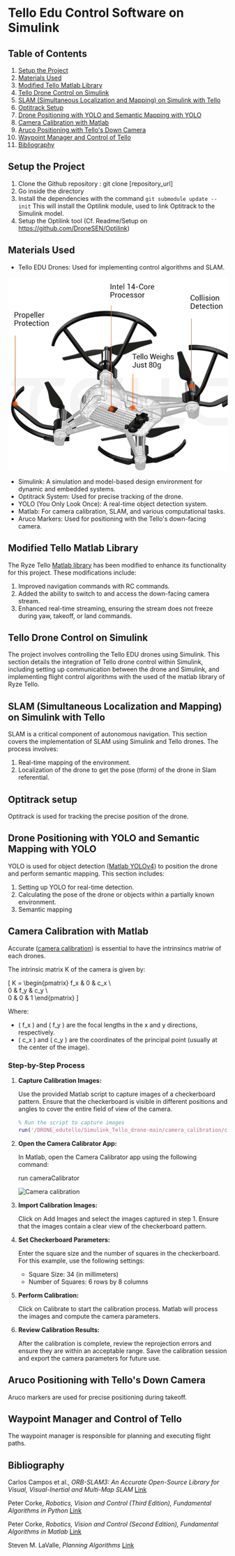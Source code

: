 # Tello Edu Control Software on Simulink

## Table of Contents

1. [Setup the Project](#setup-the-project)
2. [Materials Used](#materials-used)
3. [Modified Tello Matlab Library](#modified-tello-matlab-library)
4. [Tello Drone Control on Simulink](#tello-drone-control-on-simulink)
5. [SLAM (Simultaneous Localization and Mapping) on Simulink with Tello](#slam-on-simulink-with-tello)
6. [Optitrack Setup](#optitrack-setup)
7. [Drone Positioning with YOLO and Semantic Mapping with YOLO](#drone-positioning-with-yolo-and-Semantic-Mapping-with-YOLO)
8. [Camera Calibration with Matlab](#camera-calibration-with-matlab)
9. [Aruco Positioning with Tello's Down Camera](#aruco-positioning-with-tellos-down-camera)
10. [Waypoint Manager and Control of Tello](#waypoint-manager-and-control-of-tello)
11. [Bibliography](#bibliography)

## Setup the Project

1. Clone the Github repository : git clone [repository_url]
2. Go inside the directory
3. Install the dependencies with the command `git submodule update --init`
   This will install the Optilink module, used to link Optitrack to the Simulink model.
4. Setup the Optilink tool (Cf. Readme/Setup on https://github.com/DroneSEN/Optilink)

## Materials Used

- Tello EDU Drones: Used for implementing control algorithms and SLAM.

![Tello Edu Drone](imagesreadme/Tellodrone.png)

- Simulink: A simulation and model-based design environment for dynamic and embedded systems.
- Optitrack System: Used for precise tracking of the drone.
- YOLO (You Only Look Once): A real-time object detection system.
- Matlab: For camera calibration, SLAM, and various computational tasks.
- Aruco Markers: Used for positioning with the Tello's down-facing camera.

## Modified Tello Matlab Library

The Ryze Tello [Matlab library](https://fr.mathworks.com/help/matlab/ryzeio.html) has been modified to enhance its functionality for this project. These modifications include:

1. Improved navigation commands with RC commands.
2. Added the ability to switch to and access the down-facing camera stream.
3. Enhanced real-time streaming, ensuring the stream does not freeze during yaw, takeoff, or land commands.

## Tello Drone Control on Simulink

The project involves controlling the Tello EDU drones using Simulink. This section details the integration of Tello drone control within Simulink, including setting up communication between the drone and Simulink, and implementing flight control algorithms with the used of the matlab library of Ryze Tello.

## SLAM (Simultaneous Localization and Mapping) on Simulink with Tello

SLAM is a critical component of autonomous navigation. This section covers the implementation of SLAM using Simulink and Tello drones. The process involves:

1. Real-time mapping of the environment.
2. Localization of the drone to get the pose (tform) of the drone in Slam referential.

## Optitrack setup

Optitrack is used for tracking the precise position of the drone. 

## Drone Positioning with YOLO and Semantic Mapping with YOLO

YOLO is used for object detection ([Matlab YOLOv4](https://fr.mathworks.com/help/vision/ug/object-detection-using-yolov4-deep-learning.html)) to position the drone and perform semantic mapping. This section includes:

1. Setting up YOLO for real-time detection.
2. Calculating the pose of the drone or objects within a partially known environment.
3. Semantic mapping 

## Camera Calibration with Matlab

Accurate ([camera calibration](https://fr.mathworks.com/help/vision/camera-calibration.html)) is essential to have the intrinsincs matriw of each drones.

The intrinsic matrix K of the camera is given by:

\[ K = \begin{pmatrix}
f_x & 0 & c_x \\\
0 & f_y & c_y \\\
0 & 0 & 1
\end{pmatrix} \]

Where:
- \( f_x \) and \( f_y \) are the focal lengths in the x and y directions, respectively.
- \( c_x \) and \( c_y \) are the coordinates of the principal point (usually at the center of the image).


### Step-by-Step Process

1. **Capture Calibration Images:**

   Use the provided Matlab script to capture images of a checkerboard pattern. Ensure that the checkerboard is visible in different positions and angles to cover the entire field of view of the camera.

   ```matlab
   % Run the script to capture images
   run('/DRONE_edutello/Simulink_Tello_drone-main/camera_calibration/camera_calibration_photo_extract.m')


2. **Open the Camera Calibrator App:**

   In Matlab, open the Camera Calibrator app using the following command:

   run cameraCalibrator

   ![Camera calibration](imagesreadme/Cameracalibration.jpg)

3. **Import Calibration Images:**

   Click on Add Images and select the images captured in step 1.
   Ensure that the images contain a clear view of the checkerboard pattern.

4. **Set Checkerboard Parameters:**

   Enter the square size and the number of squares in the checkerboard.
   For this example, use the following settings:

   - Square Size: 34 (in millimeters)
   - Number of Squares: 6 rows by 8 columns

5. **Perform Calibration:**

   Click on Calibrate to start the calibration process.
   Matlab will process the images and compute the camera parameters.

6. **Review Calibration Results:**

   After the calibration is complete, review the reprojection errors and ensure they are within an acceptable range.
   Save the calibration session and export the camera parameters for future use.

## Aruco Positioning with Tello's Down Camera

Aruco markers are used for precise positioning during takeoff. 

## Waypoint Manager and Control of Tello

The waypoint manager is responsible for planning and executing flight paths. 

## Bibliography

Carlos Campos et al., *ORB-SLAM3: An Accurate Open-Source Library for Visual, Visual-Inertial and Multi-Map SLAM* [Link](https://arxiv.org/pdf/2007.11898)

Peter Corke, *Robotics, Vision and Control (Third Edition), Fundamental Algorithms in Python* [Link](https://link.springer.com/book/10.1007/978-3-031-06469-2)

Peter Corke, *Robotics, Vision and Control (Second Edition), Fundamental Algorithms in Matlab* [Link](https://link.springer.com/book/10.1007/978-3-319-54413-7)


Steven M. LaValle, *Planning Algorithms* [Link](https://lavalle.pl/planning/)